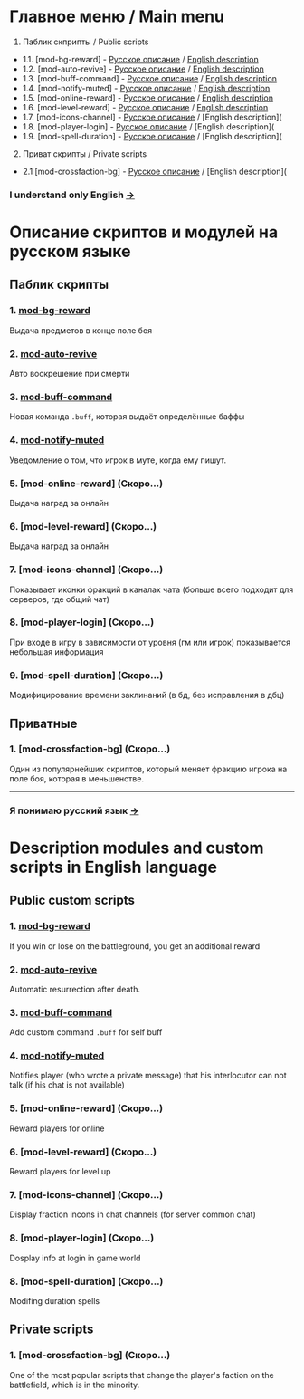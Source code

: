 # Главное меню / Main menu
1. Паблик скприпты / Public scripts
- 1.1. [mod-bg-reward] - [Русское описание](https://github.com/Winfidonarleyan/AzerothcoreScipts/blob/master/README.md#1-mod-bg-reward) / [English description](https://github.com/Winfidonarleyan/AzerothcoreScipts/blob/master/README.md#1-mod-bg-reward-1)
- 1.2. [mod-auto-revive] - [Русское описание](https://github.com/Winfidonarleyan/AzerothcoreScipts/blob/master/README.md#2-mod-auto-revive) / [English description](https://github.com/Winfidonarleyan/AzerothcoreScipts/blob/master/README.md#2-mod-auto-revive-1)
- 1.3. [mod-buff-command] - [Русское описание](https://github.com/Winfidonarleyan/AzerothcoreScipts/blob/master/README.md#3-mod-buff-command) / [English description](https://github.com/Winfidonarleyan/AzerothcoreScipts/blob/master/README.md#3-mod-buff-command-1)
- 1.4. [mod-notify-muted] - [Русское описание](https://github.com/Winfidonarleyan/AzerothcoreScipts/blob/master/README.md#4-mod-notify-muted) / [English description](https://github.com/Winfidonarleyan/AzerothcoreScipts/blob/master/README.md#4-mod-notify-muted-1)
- 1.5. [mod-online-reward] - [Русское описание](https://github.com/Winfidonarleyan/AzerothcoreScipts/blob/master/README.md#5-mod-online-reward-скоро) / [English description](https://github.com/Winfidonarleyan/AzerothcoreScipts/blob/master/README.md#5-mod-online-reward-скоро-1)
- 1.6. [mod-level-reward] - [Русское описание](https://github.com/Winfidonarleyan/AzerothcoreScipts/blob/master/README.md#6-mod-level-reward-скоро) / [English description](https://github.com/Winfidonarleyan/AzerothcoreScipts/blob/master/README.md#6-mod-level-reward-скоро-1)
- 1.7. [mod-icons-channel] - [Русское описание](https://github.com/Winfidonarleyan/AzerothcoreScipts/blob/master/README.md#7-mod-icons-channel-скоро) / [English description](
- 1.8. [mod-player-login] - [Русское описание](https://github.com/Winfidonarleyan/AzerothcoreScipts/blob/master/README.md#8-mod-player-login-скоро) / [English description](
- 1.9. [mod-spell-duration] - [Русское описание](https://github.com/Winfidonarleyan/AzerothcoreScipts/blob/master/README.md#9-mod-spell-duration-скоро) / [English description](
2. Приват скрипты / Private scripts
- 2.1 [mod-crossfaction-bg] - [Русское описание](https://github.com/Winfidonarleyan/AzerothcoreScipts/blob/master/README.md#1-mod-crossfaction-bg) / [English description](

### I understand only English [->](https://github.com/Winfidonarleyan/AzerothcoreScipts/blob/master/README.md#description-modules-and-custom-scripts-n-english-language) 
# Описание скриптов и модулей на русском языке

## Паблик скрипты
### 1. [mod-bg-reward](https://github.com/azerothcore/mod-bg-reward)
Выдача предметов в конце поле боя

### 2. [mod-auto-revive](https://github.com/azerothcore/mod-auto-revive) 
Авто воскрешение при смерти

### 3. [mod-buff-command](https://github.com/azerothcore/mod-buff-command) 
Новая команда `.buff`, которая выдаёт определённые баффы

### 4. [mod-notify-muted](https://github.com/azerothcore/mod-notify-muted)
Уведомление о том, что игрок в муте, когда ему пишут.

### 5. [mod-online-reward] (Скоро...)
Выдача наград за онлайн

### 6. [mod-level-reward] (Скоро...)
Выдача наград за онлайн

### 7. [mod-icons-channel] (Скоро...)
Показывает иконки фракций в каналах чата (больше всего подходит для серверов, где общий чат)

### 8. [mod-player-login] (Скоро...)
При входе в игру в зависимости от уровня (гм или игрок) показывается небольшая информация

### 9. [mod-spell-duration] (Скоро...)
Модифицирование времени заклинаний (в бд, без исправления в дбц)

## Приватные

### 1. [mod-crossfaction-bg] (Скоро...)
Один из популярнейших скриптов, который меняет фракцию игрока на поле боя, которая в меньшенстве.

------
### Я понимаю русский язык [->](https://github.com/Winfidonarleyan/AzerothcoreScipts/blob/master/README.md#описание-скриптов-и-модулей-на-русском-языке)
# Description modules and custom scripts in English language

## Public custom scripts
### 1. [mod-bg-reward](https://github.com/azerothcore/mod-bg-reward)
If you win or lose on the battleground, you get an additional reward

### 2. [mod-auto-revive](https://github.com/azerothcore/mod-auto-revive) 
Automatic resurrection after death.

### 3. [mod-buff-command](https://github.com/azerothcore/mod-buff-command) 
Add custom command `.buff` for self buff

### 4. [mod-notify-muted](https://github.com/azerothcore/mod-notify-muted)
Notifies player (who wrote a private message) that his interlocutor can not talk (if his chat is not available)

### 5. [mod-online-reward] (Скоро...)
Reward players for online

### 6. [mod-level-reward] (Скоро...)
Reward players for level up

### 7. [mod-icons-channel] (Скоро...)
Display fraction incons in chat channels (for server common chat)

### 8. [mod-player-login] (Скоро...)
Dosplay info at login in game world

### 8. [mod-spell-duration] (Скоро...)
Modifing duration spells

## Private scripts

### 1. [mod-crossfaction-bg] (Скоро...)
One of the most popular scripts that change the player's faction on the battlefield, which is in the minority.
